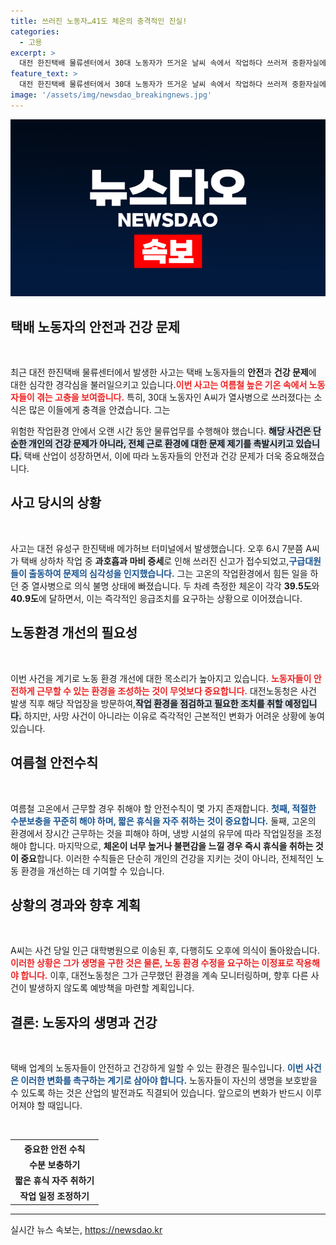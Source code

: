```yaml
---
title: 쓰러진 노동자…41도 체온의 충격적인 진실!
categories:
  - 고용
excerpt: >
  대전 한진택배 물류센터에서 30대 노동자가 뜨거운 날씨 속에서 작업하다 쓰러져 중환자실에 입원했다. 급작스러운 열사병으로 인한 사고가 발생하며, 노동 환경의 문제도 제기되고 있다. 클릭해 자세한 소식을 확인하세요!
feature_text: >
  대전 한진택배 물류센터에서 30대 노동자가 뜨거운 날씨 속에서 작업하다 쓰러져 중환자실에 입원했다. 급작스러운 열사병으로 인한 사고가 발생하며, 노동 환경의 문제도 제기되고 있다. 클릭해 자세한 소식을 확인하세요!
image: '/assets/img/newsdao_breakingnews.jpg'
---
```


<p><img src="/assets/img/newsdao_breakingnews.jpg" alt="ontimetimes 속보" /></p>

<h2 data-ke-size="size26">택배 노동자의 안전과 건강 문제</h2>

<p data-ke-size="size16">&nbsp;</p>

<p>최근 대전 한진택배 물류센터에서 발생한 사고는 택배 노동자들의 <b>안전</b>과 <b>건강 문제</b>에 대한 심각한 경각심을 불러일으키고 있습니다.<b><span style="color: #ee2323;">이번 사고는 여름철 높은 기온 속에서 노동자들이 겪는 고충을 보여줍니다.</span></b> 특히, 30대 노동자인 A씨가 열사병으로 쓰러졌다는 소식은 많은 이들에게 충격을 안겼습니다. 그는<section></p>

<p>위험한 작업환경 안에서 오랜 시간 동안 물류업무를 수행해야 했습니다. <b><span style="background-color: #21538527;">해당 사건은 단순한 개인의 건강 문제가 아니라, 전체 근로 환경에 대한 문제 제기를 촉발시키고 있습니다.</span></b> 택배 산업이 성장하면서, 이에 따라 노동자들의 안전과 건강 문제가 더욱 중요해졌습니다.</p>

<h2 data-ke-size="size26">사고 당시의 상황</h2>

<p data-ke-size="size16">&nbsp;</p>

<p>사고는 대전 유성구 한진택배 메가허브 터미널에서 발생했습니다. 오후 6시 7분쯤 A씨가 택배 상하차 작업 중 <b>과호흡과 마비 증세</b>로 인해 쓰러진 신고가 접수되었고,<b><span style="color: #1a5490;">구급대원들이 출동하여 문제의 심각성을 인지했습니다.</span></b> 그는 고온의 작업환경에서 힘든 일을 하던 중 열사병으로 의식 불명 상태에 빠졌습니다. 두 차례 측정한 체온이 각각 <b>39.5도</b>와 <b>40.9도</b>에 달하면서, 이는 즉각적인 응급조치를 요구하는 상황으로 이어졌습니다.</p>

<h2 data-ke-size="size26">노동환경 개선의 필요성</h2>

<p data-ke-size="size16">&nbsp;</p>

<p>이번 사건을 계기로 노동 환경 개선에 대한 목소리가 높아지고 있습니다. <b><span style="color: #ee2323;">노동자들이 안전하게 근무할 수 있는 환경을 조성하는 것이 무엇보다 중요합니다.</span></b> 대전노동청은 사건 발생 직후 해당 작업장을 방문하여,<b><span style="background-color: #21538527;">작업 환경을 점검하고 필요한 조치를 취할 예정입니다.</span></b> 하지만, 사망 사건이 아니라는 이유로 즉각적인 근본적인 변화가 어려운 상황에 놓여 있습니다. </p>

<h2 data-ke-size="size26">여름철 안전수칙</h2>

<p data-ke-size="size16">&nbsp;</p>

<p>여름철 고온에서 근무할 경우 취해야 할 안전수칙이 몇 가지 존재합니다. <b><span style="color: #1a5490;">첫째, 적절한 수분보충을 꾸준히 해야 하며, 짧은 휴식을 자주 취하는 것이 중요합니다.</span></b> 둘째, 고온의 환경에서 장시간 근무하는 것을 피해야 하며, 냉방 시설의 유무에 따라 작업일정을 조정해야 합니다. 마지막으로, <b>체온이 너무 높거나 불편감을 느낄 경우 즉시 휴식을 취하는 것이 중요</b>합니다. 이러한 수칙들은 단순히 개인의 건강을 지키는 것이 아니라, 전체적인 노동 환경을 개선하는 데 기여할 수 있습니다.</p>

<h2 data-ke-size="size26">상황의 경과와 향후 계획</h2>

<p data-ke-size="size16">&nbsp;</p>

<p>A씨는 사건 당일 인근 대학병원으로 이송된 후, 다행히도 오후에 의식이 돌아왔습니다. <b><span style="color: #ee2323;">이러한 상황은 그가 생명을 구한 것은 물론, 노동 환경 수정을 요구하는 이정표로 작용해야 합니다.</span></b> 이후, 대전노동청은 그가 근무했던 환경을 계속 모니터링하며, 향후 다른 사건이 발생하지 않도록 예방책을 마련할 계획입니다. </p>

<h2 data-ke-size="size26">결론: 노동자의 생명과 건강</h2>

<p data-ke-size="size16">&nbsp;</p>

<p>택배 업계의 노동자들이 안전하고 건강하게 일할 수 있는 환경은 필수입니다. <b><span style="color: #1a5490;">이번 사건은 이러한 변화를 촉구하는 계기로 삼아야 합니다.</span></b> 노동자들이 자신의 생명을 보호받을 수 있도록 하는 것은 산업의 발전과도 직결되어 있습니다. 앞으로의 변화가 반드시 이루어져야 할 때입니다. </p>

<p data-ke-size="size16">&nbsp;</p>

<table>
    <tr>
        <th style="text-align: center;">중요한 안전 수칙</th>
    </tr>
    <tr>
        <td style="text-align: center; height: 17px;"><b>수분 보충하기</b></td>
    </tr>
    <tr>
        <td style="text-align: center; height: 17px;"><b>짧은 휴식 자주 취하기</b></td>
    </tr>
    <tr>
        <td style="text-align: center; height: 17px;"><b>작업 일정 조정하기</b></td>
    </tr>
</table>

<hr>
실시간 뉴스 속보는, <a href="https://newsdao.kr" rel="dofollow">https://newsdao.kr</a>


